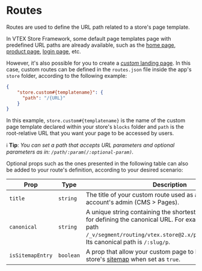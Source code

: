 # Routes

Routes are used to define the URL path related to a store's page template. 

In VTEX Store Framework, some default page templates page with predefined URL paths are already available, such as the [home page](https://github.com/vtex-apps/store/blob/master/store/routes.json#L2), [product page](https://github.com/vtex-apps/store/blob/master/store/routes.json#L11), [login page](https://github.com/vtex-apps/store/blob/master/store/routes.json#L8), etc. 

However, it's also possible for you to create a [*custom* landing page](https://developers.vtex.com/docs/vtex-io-documentation-creating-a-new-custom-page). In this case, custom routes can be defined in the `routes.json` file inside the app's `store` folder, according to the following example:

```json
{
    "store.custom#{templatename}": {
      "path": "/{URL}"
    }
}
```

In this example, `store.custom#{templatename}` is the name of the custom page template declared within your store's `blocks` folder and `path` is the root-relative URL that you want your page to be accessed by users.

:information_source:  **Tip**: *You can set a path that accepts URL parameters and optional parameters as in: `/path/:param(/:optional-param)`.*

Optional props such as the ones presented in the following table can also be added to your route's definition, according to your desired scenario:

| Prop | Type | Description |
| ---- |------| ----------- |
| `title` | `string` | The title of your custom route used as an identifier in the account's admin (CMS > Pages). |
| `canonical` | `string` | A unique string containing the shortest absolute path used for defining the canonical URL. For example, consider the path `/_v/segment/routing/vtex.store@2.x/product/:id/:slug/p`. Its canonical path is `/:slug/p`.|
| `isSitemapEntry`| `boolean` | A prop that allow your custom page to be displayed in your store's [sitemap](https://github.com/vtex-apps/store-sitemap/blob/2.x/README.md) when set as `true`. |
